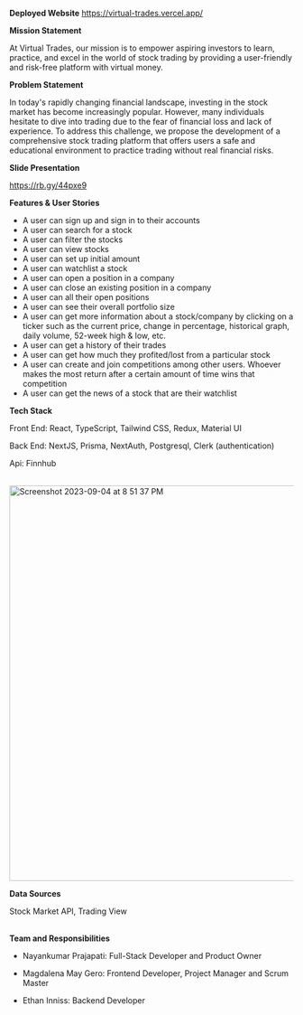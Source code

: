 **Deployed Website**
https://virtual-trades.vercel.app/

**Mission Statement**

At Virtual Trades, our mission is to empower aspiring investors to learn, practice, and excel in the world of stock trading by providing a user-friendly and risk-free platform with virtual money.

**Problem Statement**

In today's rapidly changing financial landscape, investing in the stock market has become increasingly popular. However, many individuals hesitate to dive into trading due to the fear of financial loss and lack of experience. To address this challenge, we propose the development of a comprehensive stock trading platform that offers users a safe and educational environment to practice trading without real financial risks.

**Slide Presentation**

https://rb.gy/44pxe9

**Features & User Stories**
- A user can sign up and sign in to their accounts
- A user can search for a stock
- A user can filter the stocks
- A user can view stocks
- A user can set up initial amount
- A user can watchlist a stock
- A user can open a position in a company
- A user can close an existing position in a company
- A user can all their open positions
- A user can see their overall portfolio size
- A user can get more information about a stock/company by clicking on a ticker such as the current price, change in percentage, historical graph, daily volume, 52-week high & low, etc.
- A user can get a history of their trades
- A user can get how much they profited/lost from a particular stock
- A user can create and join competitions among other users. Whoever makes the most return after a certain amount of time wins that competition
- A user can get the news of a stock that are their watchlist

**Tech Stack**

Front End: React, TypeScript, Tailwind CSS, Redux, Material UI

Back End: NextJS, Prisma, NextAuth, Postgresql, Clerk (authentication)

Api: Finnhub

<br>

<img width="700" alt="Screenshot 2023-09-04 at 8 51 37 PM" src="https://github.com/capstone-project-fullstack/VirtualTrades/assets/114107908/2dbf422d-b150-406c-8eec-db9ad1be665e">

<br>


**Data Sources**

Stock Market API, Trading View
<br></br>

**Team and Responsibilities**

- Nayankumar Prajapati: Full-Stack Developer and Product Owner

- Magdalena May Gero: Frontend Developer, Project Manager and Scrum Master
  
- Ethan Inniss: Backend Developer
